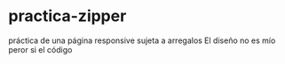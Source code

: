 # practica-zipper
práctica de una página responsive sujeta a arregalos
El diseño no es mío peror si el código
